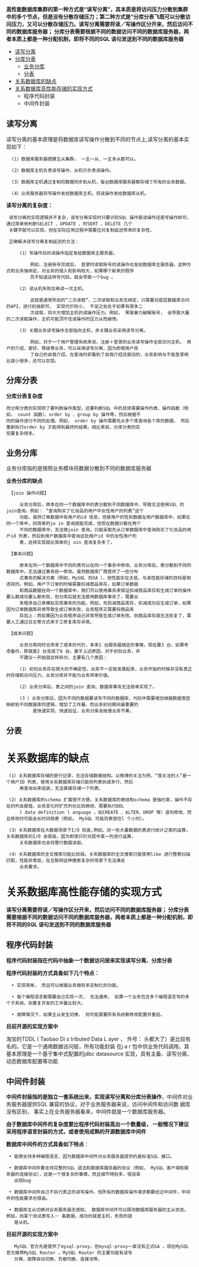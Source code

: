 
**高性能数据库集群的第一种方式是“读写分离”，其本质是将访问压力分散到集群中的多个节点，但是没有分散存储压力；第二种方式是“分库分表飞既可以分散访问压力，又可以分散存储压力。读写分离需要将读／写操作区分开来，然后访问不同的数据库服务器； 分库分表需要根据不同的数据访问不同的数据库服务器，两者本质上都是一种分配机制，即将不同的SQL 语句发送到不同的数据库服务器**


* [读写分离](#读写分离)
* [分库分表](#分库分表)
  * [业务分库](#业务分库)
  * [分表](#分表)
* [关系数据库的缺点](#关系数据库的缺点)
* [关系数据库高性能存储的实现方式](#关系数据库高性能存储的实现方式)
  * 程序代码封装
  * 中间件封装


## 读写分离

  读写分离的基本原理是将数据库读写操作分散到不同的节点上,读写分离的基本实现如下：
  
      (1）数据库服务器搭建主从集群， 一主一从、一主多从都可以。
      
      (2）数据库主机负责读写操作，从机只负责读操作。
      
      (3）数据库主机通过复制将数据同步到从机，每台数据库服务器都存储了所有的业务数据。
      
      (4）业务服务器将写操作发给数据库主机，将读操作发给数据库从机。

  **读写分离的复杂度：**
  
     读写分离的实现逻辑并不复杂，读写分离实现时只要识别SQL 操作是读操作还是写操作即可，通过简单地判断SELECT 、UPDATE 、时SERT 、DELETE 几个
     关键字就可以实现，但在实际应用过程中需要应对复制延迟带来的复杂性。
     
     正确解决读写分离复制延迟的方法：
     
         (1）写操作后的读操作指定发给数据库主服务器。
         
             例如，注册账号完成后， 登录时读取账号的读操作也发给数据库主服务器。这种方式和业务强绑定，对业务的侵入和影响较大，如果哪个新来的程序
             员不知道这样写代码，就会导致一个bug 。
         
         (2）读从机失败后再读一次主机。
         
             这就是通常所说的“二次读取”，二次读取和业务无绑定，只需要对底层数据库访问的API，进行封装即可， 实现代价较小， 不足之处在于如果有很多二
             次读取，将大大增加主机的读操作压力。例如， 黑客暴力破解账号， 会导致大量的二次读取操作，主机可能顶不住读操作的压力从而崩愤。
         
         (3）关键业务读写操作全部指向主机，非关键业务采用读写分离。
         
             例如，对于一个用户管理系统来说，注册＋登录的业务读写操作全部访问主机， 用户的介绍、爱好、等级等业务，可以采用读写分离，因为即使用户改
             了自己的自我介绍，在查询时却看到了自我介绍还是旧的，业务影响与不能登录相比就小很多，还可以忍受。



## 分库分表

  **分库分表复杂度**
  
    而分库分表的实现除了要判断操作类型，还要判断SQL 中的具体需要操作的表、操作函数（例如， count 函数〉、order by 、group by 操作等，然后根据不
    同的操作进行不同的处理。例如， order by 操作需要先从多个库查询各个库的数据， 然后重新执行order by 才能得到最终的结果。相比来说，分库分表的实
    现要复杂得多。

## 业务分库

   业务分库指的是按照业务模块将数据分散到不同的数据库服务器
   
   **业务分库的缺点**
   
     【join 操作问题】
     
         业务分库后，原本在同一个数据库中的表分散到不同数据库中，导致无法使用SQL 的join查询。例如： “查询购买了化妆品的用户中女性用户的列表”这个
         功能，虽然订单数据中有用户的id 信息，但是用户的性别数据在用户数据库中，如果在同一个库中，则简单的jo in 查询就能完成，但现在数据分散在两个
         不同的数据库中，无法做join 查询。只能采取先从订单数据库中查询购买了化妆品的用户id 列表，然后到用户数据库中查询这批用户id 中的女性用户列
         表，这样实现就比简单的j oin 查询复杂多了。

     【事务问题】
         
         原本在同一个数据库中不同的表可以在同一个事务中修改，业务分库后，表分散到不同的数据库中，无法通过事务统一修改。虽然数据库厂商提供了一些分布
         式事务的解决方案（例如，MySQL 的XA ），但性能实在太低，与高性能存储的目标是相违背的。例如，用户下订单的时候需要扣减商品库存，如果订单数据
         和商品数据在同一个数据库中，我们可以使用事务来保证扣减商品库存和生成订单的操作要么都成功要么都失败，但分库后就无法使用数据库事务了，需要业
         务程序自己来模拟实现事务的功能。例如，先扣减商品库存，扣减成功后生成订单，如果因为订单数据库异常导致生成订单失败，业务程序又需要将商品库
         存加上：而如果因为业务程序自己异常导致生成订单失败，则商品库存就无法恢复了，需要人工通过日志等方式来于工修复库存异常。
         
     【成本问题】

         业务分库同时也带来了成本的代价，本来1 台服务器搞定的事情，现在要3 台，如果考虑备份，那就是2 台变成了6 台。基于上述原因，对于初创业务，并
         不建议一开始就这样拆分，主要有几个原因：
         
         (1）初创业务存在很大的不确定性，业务不一定能发展起来，业务开始的时候并没有真正的存储和访问压力，业务分库并不能为业务带来价值。

         (2）业务分库后，表之间的join 查询、数据库事务无法简单实现了。

         (3 ）业务分库后，因为不同的数据要读写不同的数据库，代码中需要增加根据数据类型映射到不同数据库的逻辑，增加了工作量。而业务初创期间最重要的
              是快速实现、快速验证，业务分库会拖慢业务节奏。         

## 分表


# 关系数据库的缺点

     (1）关系数据库存储的是行记录，无法存储数据结构。以微博的关注为例，“我关注的人”是一个用户ID 列表，使用关系数据库存储只能将列表拆成多行，然后
         再查询出来组装，无法直接存储一个列表。

     (2）关系数据库的schema 扩展很不方便。关系数据库的表结构schema 是强约束，操作不存在的列会报错，业务变化时扩充列也比较麻烦，需要执行DDL 
         ( data definition l anguage ，如CREATE 、ALTER、DROP 等）语句修改，而且修改时可能会长时间锁表（例如， MySQL 可能将表锁住l 个小时）。
          
     (3）关系数据库在大数据场景下I/O 较高,例如，对一些大量数据的表进行统计之类的运算，关系数据库的I/O 会很高，因为即使只针对其中某一列进行运算，
         关系数据库也会将整行数据读取。

     (4）关系数据库的全文搜索功能比较弱。关系数据库的全文搜索只能使用like 进行整表扫描匹配，性能非常低，在互联网这种搜索复杂的场景下无法满足
         业务要求。

# 关系数据库高性能存储的实现方式

**读写分离需要将读／写操作区分开来，然后访问不同的数据库服务器； 分库分表需要根据不同的数据访问不同的数据库服务器，两者本质上都是一种分配机制，即将不同的SQL 语句发送到不同的数据库服务器**

## 程序代码封装

   **程序代码封装指在代码中抽象一个数据访问层来实现读写分离、分库分表**

   **程序代码封装的方式具备如下几个特点：**
   
      • 实现简单， 而且可以根据业务做较多定制化的功能。
   
      • 每个编程语言都需要自己实现一次， 无法通用， 如果一个业务包含多个编程语言写的多个子系统，则重复开发的工作量比较大。
   
      • 故障情况下，如果主从发生切换， 则可能需要所有系统都修改配置井重启。


  **目前开源的实现方案中**
  
   淘宝的TDDL ( Taobao Di s tributed Data L ayer ， 外号： 头都大了）是比较有名的。它是一个通用数据访问层，所有功能封装
   在j a r 包中供业务代码调用。其基本原理是一个基于集中式配置的jdbc datasource 实现，具有主备、读写分离、动态数据库配置等功能

## 中间件封装

   **中间件封装指的是独立一套系统出来，实现读写分离和分库分表操作**，中间件对业务服务器提供SQL 兼容的协议，对于业务服务器来说，访问中间件和访问数
     据库没有区别， 事实上在业务服务器看来，中间件就是一个数据库服务器。
   
   **由于数据库中间件的复杂度要比程序代码封装高出一个数量级， 一般情况下建议采用程序语言封装的方式，或者使用成熟的开源数据库中间件**
   
   **数据库中间件的方式具备如下特点**：
   
     • 能够支持多种编程语言，因为数据库中间件对业务服务器提供的是标准SQL 接口。
   
     • 数据库中间件要支持完整的SQL 语法和数据库服务器的协议（例如， MySQL 客户端和服务器的连接协议），这是一个很复杂的事情，而且细节特别多，很容易
       出现bug
     
     • 数据库中间件自己不执行真正的读写操作，但所有的数据库操作请求都要经过中间件，中间件的性能要求也很高。

     • 数据库主从切换对业务服务器无感知， 数据库中间件可以探测数据库服务器的主从状态。例如，向某个测试表写入－ 条数据，成功的就是主机，失败的就
       是从机。
   
   
   **目前开源的实现方案中**   
   
       MySQL 官方先是提供了mysql-proxy，但mysql-proxy一直没有正式GA ，现在MySQL 官方推荐MySQL Router 。MySQL Router 的主要功能有读写
       分离、故障自动切换、负载均衡、连接池等，
   
